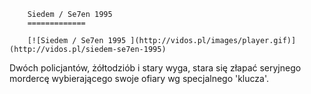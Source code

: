 
        Siedem / Se7en 1995 
        =============
        
        [![Siedem / Se7en 1995 ](http://vidos.pl/images/player.gif)](http://vidos.pl/siedem-se7en-1995)
        
        
 Dwóch policjantów, żółtodziób i stary wyga, stara się złapać seryjnego mordercę wybierającego swoje ofiary wg specjalnego 'klucza'.
    